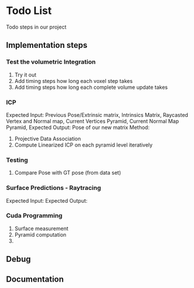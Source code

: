 # Todo List

Todo steps in our project

## Implementation steps

### Test the volumetric Integration
1. Try it out
2. Add timing steps how long each voxel step takes
3. Add timing steps how long each complete volume update takes

### ICP
Expected Input: Previous Pose/Extrinsic matrix, Intrinsics Matrix, Raycasted Vertex and Normal map, Current Vertices Pyramid, Current Normal Map Pyramid, 
Expected Output: Pose of our new matrix 
Method:
1. Projective Data Association
2. Compute Linearized ICP on each pyramid level iteratively

### Testing
1. Compare Pose with GT pose (from data set)

### Surface Predictions - Raytracing
Expected Input: 
Expected Output:

### Cuda Programming

1. Surface measurement
2. Pyramid computation
3. 

## Debug

## Documentation
